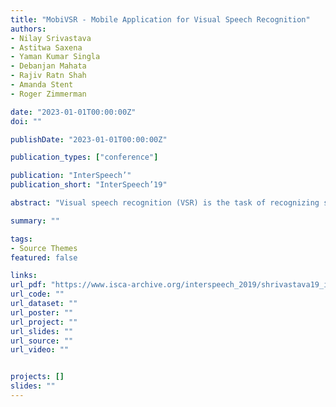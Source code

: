```yaml
---
title: "MobiVSR - Mobile Application for Visual Speech Recognition"
authors:
- Nilay Srivastava
- Astitwa Saxena
- Yaman Kumar Singla
- Debanjan Mahata
- Rajiv Ratn Shah
- Amanda Stent
- Roger Zimmerman

date: "2023-01-01T00:00:00Z"
doi: ""

publishDate: "2023-01-01T00:00:00Z"

publication_types: ["conference"]

publication: "InterSpeech’"
publication_short: "InterSpeech’19"

abstract: "Visual speech recognition (VSR) is the task of recognizing spoken language from video input only, without any audio. VSR has many applications as an assistive technology, especially if it could be deployed in mobile devices and embedded systems. The need for intensive computational resources and large memory footprint are two major obstacles in deploying neural network models for VSR in a resource constrained environment. We propose a novel end-to-end deep neural network architecture for word level VSR called MobiVSR with a design parameter that aids in balancing the model’s accuracy and parameter count. We use depthwise 3D convolution along with channel shuffling for the first time in the domain of VSR and show how it makes our model efficient. MobiVSR achieves an accuracy of 70% on a challenging Lip Reading in the Wild dataset with 6 times fewer parameters and 20 times smaller memory footprint than the current state of the art. MobiVSR can also be compressed to 6 MB by applying post training quantization."

summary: ""

tags:
- Source Themes
featured: false

links:
url_pdf: "https://www.isca-archive.org/interspeech_2019/shrivastava19_interspeech.html"
url_code: ""
url_dataset: ""
url_poster: ""
url_project: ""
url_slides: ""
url_source: ""
url_video: ""


projects: []
slides: ""
---
```

